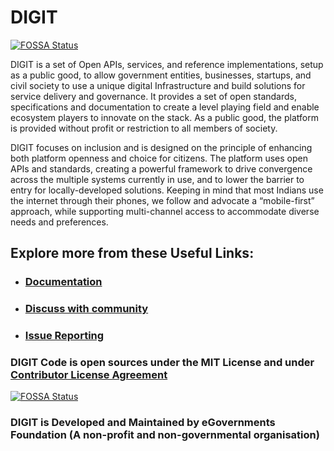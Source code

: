 # DIGIT 
[![FOSSA Status](https://app.fossa.com/api/projects/git%2Bgithub.com%2Fegovernments%2FDIGIT-OSS.svg?type=shield)](https://app.fossa.com/projects/git%2Bgithub.com%2Fegovernments%2FDIGIT-OSS?ref=badge_shield)


DIGIT is a set of Open APIs, services, and reference implementations, setup as a public good, to allow government entities, businesses, startups, and civil society to use a unique digital Infrastructure and build solutions for service delivery and governance. It provides a set of open standards, specifications and documentation to create a level playing field and enable ecosystem players to innovate on the stack. As a public good, the platform is provided without profit or restriction to all members of society.

DIGIT focuses on inclusion and is designed on the principle of enhancing both platform openness and choice for citizens. The platform uses open APIs and standards, creating a powerful framework to drive convergence across the multiple systems currently in use, and to lower the barrier to entry for locally-developed solutions. Keeping in mind that most Indians use the internet through their phones, we follow and advocate a “mobile-first” approach, while supporting multi-channel access to accommodate diverse needs and preferences.

## Explore more from these Useful Links:

* ### [Documentation](https://core.digit.org)

* ### [Discuss with community](https://github.com/egovernments/Digit-Core/discussions)

* ### [Issue Reporting](https://github.com/egovernments/DIGIT/issues)

### DIGIT Code is open sources under the MIT License and under [Contributor License Agreement](https://forms.gle/nnNZjB7P1YPuEHb69)


[![FOSSA Status](https://app.fossa.com/api/projects/git%2Bgithub.com%2Fegovernments%2FDIGIT-OSS.svg?type=large)](https://app.fossa.com/projects/git%2Bgithub.com%2Fegovernments%2FDIGIT-OSS?ref=badge_large)

### DIGIT is Developed and Maintained by eGovernments Foundation (A non-profit and non-governmental organisation)
